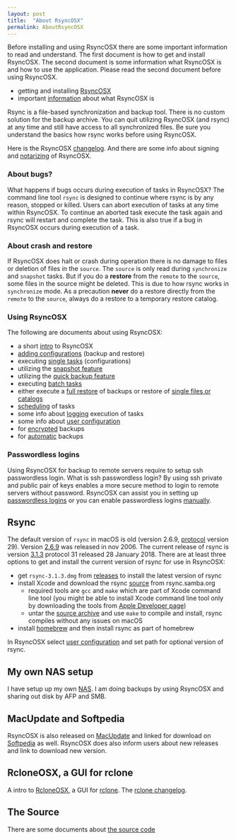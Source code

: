 ```yaml
---
layout: post
title:  "About RsyncOSX"
permalink: AboutRsyncOSX
---
```

Before installing and using RsyncOSX there are some important information to read and understand. The first document is how to get and install RsyncOSX. The second document is some information what RsyncOSX is and how to use the application. Please read the second document before using RsyncOSX.

 - getting and installing [RsyncOSX](/Install)
 - important [information](/HowtoUseRsyncOSX) about what RsyncOSX is

Rsync is a file-based synchronization and backup tool. There is no custom solution for the backup archive. You can quit utilizing RsyncOSX (and rsync) at any time and still have access to all synchronized files. Be sure you understand the basics how rsync works before using RsyncOSX.

Here is the RsyncOSX [changelog](/Changelog). And there are some info about signing and [notarizing](/Notarized) of RsyncOSX.

### About bugs?

What happens if bugs occurs during execution of tasks in RsyncOSX? The command line tool `rsync` is designed to continue where rsync is by any reason, stopped or killed. Users can abort execution of tasks at any time within RsyncOSX. To continue an aborted task execute the task again and rsync will restart and complete the task. This is also true if a bug in RsyncOSX occurs during execution of a task.

### About crash and restore

If RsyncOSX does halt or crash during operation there is no damage to files or deletion of files in the `source`. The `source` is only read during `synchronize` and `snapshot` tasks. But if you do a **restore** from the `remote` to the `source`, some files in the source might be deleted. This is due to how rsync works in `synchronize` mode. As a precaution **never** do a restore directly from the `remote` to the `source`, always do a restore to a temporary restore catalog.

### Using RsyncOSX

The following are documents about using RsyncOSX:
- a short [intro](/Intro) to RsyncOSX
- [adding configurations](/AddConfigurations) (backup and restore)
- executing [single tasks](/SingleTask) (configurations)
- utilizing the [snapshot feature](/Snapshots)
- utilizing the [quick backup feature](/Quickbackup)
- executing [batch tasks](/BatchTask)
- either execute a [full restore](/Fullrestore) of backups or restore of [single files or catalogs](/CopySingleFiles)
- [scheduling](/ScheduleTasks) of tasks
- some info about [logging](/Logging) execution of tasks
- some info about [user configuration](/UserConfiguration)
- for [encrypted](/Encrypted) backups
- for [automatic](/Automatic) backups

### Passwordless logins

Using RsyncOSX for backup to remote servers require to setup ssh passwordless login. What is ssh passwordless login? By using ssh private and public pair of keys enables a more secure method to login to remote servers without password. RsyncOSX can assist you in setting up [passwordless logins](/ssh)  or you can enable passwordless logins [manually](/PasswordlessLogin).

## Rsync

The default version of `rsync` in macOS is old (version 2.6.9, [protocol](https://rsync.samba.org/how-rsync-works.html) version 29). Version [2.6.9](https://download.samba.org/pub/rsync/src/rsync-2.6.9-NEWS) was released in nov 2006. The current release of rsync is version [3.1.3](https://download.samba.org/pub/rsync/src/rsync-3.1.3-NEWS) protocol 31 released 28 January 2018. There are at least three options to get and install the current version of rsync for use in RsyncOSX:

- get `rsync-3.1.3.dmg` from [releases](https://github.com/rsyncOSX/RsyncOSX/releases) to install the latest version of rsync
- install Xcode and download the rsync [source](https://rsync.samba.org/) from rsync.samba.org
	- required tools are `gcc` and `make` which are part of Xcode command line tool (you might be able to install Xcode command line tool only by downloading the tools from [Apple Developer page](https://developer.apple.com/))
	- untar the [source archive](https://download.samba.org/pub/rsync/src/) and use `make` to compile and install, rsync compiles without any issues on macOS
- install [homebrew](https://en.wikipedia.org/wiki/Homebrew_(package_management_software)) and then install rsync as part of homebrew

In RsyncOSX select [user configuration](/UserConfiguration) and set path for optional version of rsync.

## My own NAS setup

I have setup up my own [NAS](/DIYNAS). I am doing backups by using RsyncOSX and sharing out disk by AFP and SMB.

## MacUpdate and Softpedia

RsyncOSX is also released on [MacUpdate](https://www.macupdate.com/app/mac/56516/rsyncosx) and linked for download on [Softpedia](http://mac.softpedia.com/get/Internet-Utilities/RsyncOSX.shtml) as well. RsyncOSX does also inform users about new releases and link to download new version.

## RcloneOSX, a GUI for rclone

A intro to [RcloneOSX](/RcloneIntro), a GUI for [rclone](https://rclone.org/). The [rclone changelog](/RcloneChangelog).

## The Source

There are some documents about [the source code](/Source)
